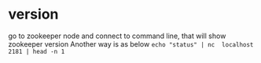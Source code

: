 # version
go to zookeeper node and connect to command line, that will show zookeeper version
Another way is as below
`echo "status" | nc  localhost 2181 | head -n 1`
